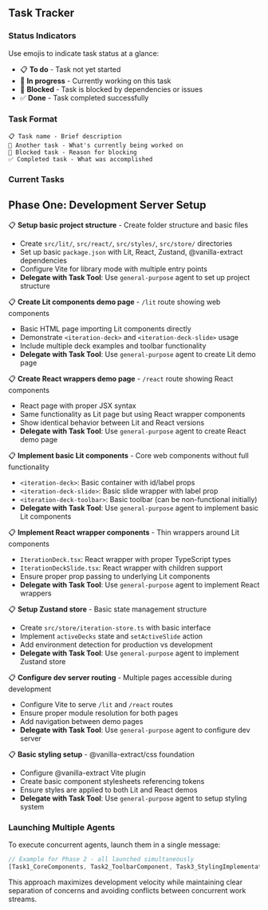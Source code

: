 ## Task Tracker

### Status Indicators
Use emojis to indicate task status at a glance:

- 📋 **To do** - Task not yet started
- 🚧 **In progress** - Currently working on this task
- 🚫 **Blocked** - Task is blocked by dependencies or issues
- ✅ **Done** - Task completed successfully

### Task Format
```
📋 Task name - Brief description
🚧 Another task - What's currently being worked on
🚫 Blocked task - Reason for blocking
✅ Completed task - What was accomplished
```

### Current Tasks

## Phase One: Development Server Setup

📋 **Setup basic project structure** - Create folder structure and basic files
- Create `src/lit/`, `src/react/`, `src/styles/`, `src/store/` directories
- Set up basic `package.json` with Lit, React, Zustand, @vanilla-extract dependencies
- Configure Vite for library mode with multiple entry points
- **Delegate with Task Tool**: Use `general-purpose` agent to set up project structure

📋 **Create Lit components demo page** - `/lit` route showing web components
- Basic HTML page importing Lit components directly
- Demonstrate `<iteration-deck>` and `<iteration-deck-slide>` usage
- Include multiple deck examples and toolbar functionality
- **Delegate with Task Tool**: Use `general-purpose` agent to create Lit demo page

📋 **Create React wrappers demo page** - `/react` route showing React components  
- React page with proper JSX syntax
- Same functionality as Lit page but using React wrapper components
- Show identical behavior between Lit and React versions
- **Delegate with Task Tool**: Use `general-purpose` agent to create React demo page

📋 **Implement basic Lit components** - Core web components without full functionality
- `<iteration-deck>`: Basic container with id/label props
- `<iteration-deck-slide>`: Basic slide wrapper with label prop
- `<iteration-deck-toolbar>`: Basic toolbar (can be non-functional initially)
- **Delegate with Task Tool**: Use `general-purpose` agent to implement basic Lit components

📋 **Implement React wrapper components** - Thin wrappers around Lit components
- `IterationDeck.tsx`: React wrapper with proper TypeScript types
- `IterationDeckSlide.tsx`: React wrapper with children support
- Ensure proper prop passing to underlying Lit components
- **Delegate with Task Tool**: Use `general-purpose` agent to implement React wrappers

📋 **Setup Zustand store** - Basic state management structure
- Create `src/store/iteration-store.ts` with basic interface
- Implement `activeDecks` state and `setActiveSlide` action
- Add environment detection for production vs development
- **Delegate with Task Tool**: Use `general-purpose` agent to implement Zustand store

📋 **Configure dev server routing** - Multiple pages accessible during development
- Configure Vite to serve `/lit` and `/react` routes
- Ensure proper module resolution for both pages
- Add navigation between demo pages
- **Delegate with Task Tool**: Use `general-purpose` agent to configure dev server

📋 **Basic styling setup** - @vanilla-extract/css foundation
- Configure @vanilla-extract Vite plugin
- Create basic component stylesheets referencing tokens
- Ensure styles are applied to both Lit and React demos
- **Delegate with Task Tool**: Use `general-purpose` agent to setup styling system

### Launching Multiple Agents

To execute concurrent agents, launch them in a single message:
```typescript
// Example for Phase 2 - all launched simultaneously
[Task1_CoreComponents, Task2_ToolbarComponent, Task3_StylingImplementation]
```

This approach maximizes development velocity while maintaining clear separation of concerns and avoiding conflicts between concurrent work streams.